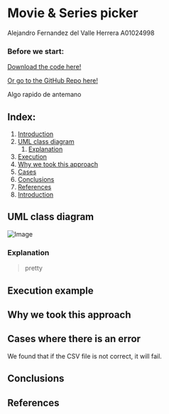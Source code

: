 # Movie & Series picker

Alejandro Fernandez del Valle Herrera A01024998

### Before we start:
[Download the code here!](https://github.com/MrDrHax/movie-surf-in-c--/archive/refs/heads/main.zip)

[Or go to the GitHub Repo here!](https://github.com/MrDrHax/movie-surf-in-c--)

Algo rapido de antemano

## Index:

1. [Introduction](##Introduction)
1. [UML class diagram](##UML-class-diagram)
    1. [Explanation](###Explanation)
1. [Execution](<##Execution-example>)
1. [Why we took this approach](##Why-we-took-this-approach)
1. [Cases](##Cases-where-there-is-an-error)
1. [Conclusions](##Conclusions)
1. [References](##References)
1. [Introduction](##Introduction)

## UML class diagram

![Image](LINK)

### Explanation

> pretty

## Execution example

## Why we took this approach

## Cases where there is an error

We found that if the CSV file is not correct, it will fail.

## Conclusions



## References

